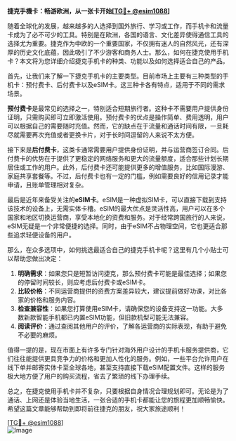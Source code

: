 **捷克手機卡：畅游欧洲，从一张卡开始[[TG💪+ @esim1088](https://t.me/s/esim1088)]**

随着全球化的发展，越来越多的人选择到国外旅行、学习或工作，而手机卡和流量卡成为了必不可少的工具。特别是在欧洲，各国的语言、文化差异使得通信工具的选择尤为重要。捷克作为中欧的一个重要国家，不仅拥有迷人的自然风光，还有深厚的历史文化底蕴，因此吸引了不少游客和商务人士。那么，如何在捷克使用手机卡？本文将为您详细介绍捷克手机卡的种类、功能以及如何选择适合自己的产品。

首先，让我们来了解一下捷克手机卡的主要类型。目前市场上主要有三种类型的手机卡：预付费卡、后付费卡以及eSIM卡。这三种卡各有特点，适用于不同的需求场景。

**预付费卡**是最常见的选择之一，特别适合短期旅行者。这种卡不需要用户提供身份证明，只需购买即可立即激活使用。预付费卡的优点是操作简单、费用透明，用户可以根据自己的需要随时充值。然而，它的缺点在于流量和通话时间有限，一旦耗尽就需要再次充值或者更换卡片，对于长时间逗留的人来说不太方便。

接下来是**后付费卡**，这类卡通常需要用户提供身份证明，并与运营商签订合同。后付费卡的优势在于提供了更稳定的网络服务和更大的流量额度，适合那些计划长期居住或工作的用户。此外，后付费卡还可能提供更多的增值服务，比如国际漫游、家庭共享套餐等。不过，后付费卡也有一定的门槛，例如需要良好的信用记录才能申请，且账单管理相对复杂。

最后是近年来备受关注的**eSIM卡**。eSIM是一种虚拟SIM卡，可以直接下载到支持该技术的设备上，无需实体卡槽。eSIM的最大优点是灵活性高，用户可以在多个国家和地区切换运营商，享受本地化的资费和服务。对于经常跨国旅行的人来说，eSIM无疑是一个非常便捷的选择。同时，由于eSIM不占物理空间，它也更适合那些追求轻便设备的用户。

那么，在众多选项中，如何挑选最适合自己的捷克手机卡呢？这里有几个小贴士可以帮助您做出决定：

1. **明确需求**：如果您只是短暂访问捷克，那么预付费卡可能是最佳选择；如果您的停留时间较长，则应考虑后付费卡或eSIM卡。
2. **比较价格**：不同运营商提供的资费方案差异较大，建议提前做好功课，对比各家的价格和服务内容。
3. **检查兼容性**：如果您打算使用eSIM卡，请确保您的设备支持这一功能。大多数新款智能手机都已内置eSIM功能，但旧款机型可能无法兼容。
4. **阅读评价**：通过查阅其他用户的评价，了解各运营商的实际表现，有助于避免不必要的麻烦。

值得一提的是，现在市面上有许多专门针对海外用户设计的手机卡服务提供商，它们往往能提供更具竞争力的价格和更加人性化的服务。例如，一些平台允许用户在线下单并邮寄实体卡至全球各地，甚至支持直接下载eSIM配置文件。这样的服务极大地方便了用户的购买流程，省去了繁琐的线下办理手续。

总之，在捷克使用手机卡并不复杂，只要根据自身情况合理规划即可。无论是为了通话、上网还是体验当地生活，一张合适的手机卡都能让您的旅程更加顺畅愉快。希望这篇文章能够帮助到即将前往捷克的朋友，祝大家旅途顺利！

[[TG💪+ @esim1088](https://t.me/s/esim1088)]  
![Image](https://i.postimg.cc/4NQfJmqS/Snipaste-2025-05-13-00-14-12.png)